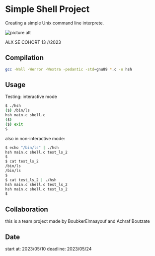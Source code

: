 # Simple Shell Project
Creating a simple Unix command line interprete.

![picture alt](https://github.com/BoubkerElmaayouf/shell_test/blob/master/The%20_Gates_Of_Shell.jpeg?raw=true "SIMPLE_SHELL")

ALX SE COHORT 13 //2023

## Compilation
```bash
gcc -Wall -Werror -Wextra -pedantic -std=gnu89 *.c -o hsh
```

## Usage
Testing: interactive mode

```bash
$ ./hsh
($) /bin/ls
hsh main.c shell.c
($)
($) exit
$
```
also in non-interactive mode:
```bash
$ echo "/bin/ls" | ./hsh
hsh main.c shell.c test_ls_2
$
$ cat test_ls_2
/bin/ls
/bin/ls
$
$ cat test_ls_2 | ./hsh
hsh main.c shell.c test_ls_2
hsh main.c shell.c test_ls_2
$

```
## Collaboration
this is a team project made by BoubkerElmaayouf and Achraf Boutzate

## Date 
start at: 2023/05/10 deadline: 2023/05/24
